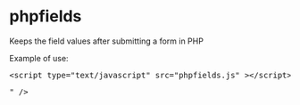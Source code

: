 phpfields
=========

Keeps the field values ​​after submitting a form in PHP

Example of use:

<pre>
&lt;script type="text/javascript" src="phpfields.js" &gt;&lt;/script&gt;
</pre>

<pre>
<input type="hidden" name="fields" id="fields" value="<?php echo (count($_POST) > 0) ? base64_encode(json_encode($_POST)) : ""  ?>" />

</pre>
